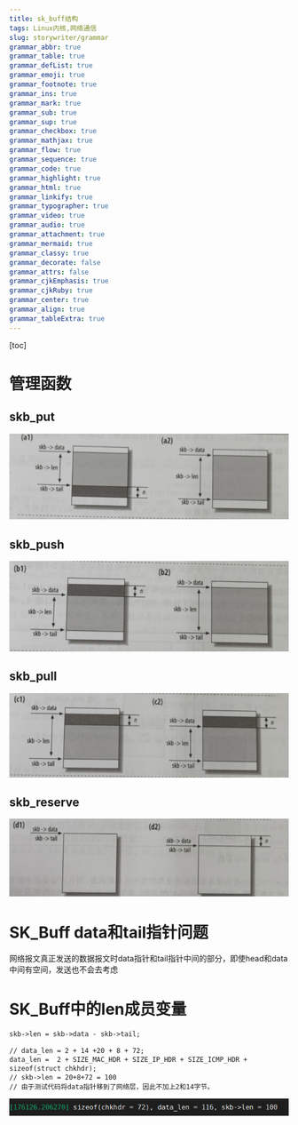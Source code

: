 ```yaml
---
title: sk_buff结构
tags: Linux内核,网络通信
slug: storywriter/grammar
grammar_abbr: true
grammar_table: true
grammar_defList: true
grammar_emoji: true
grammar_footnote: true
grammar_ins: true
grammar_mark: true
grammar_sub: true
grammar_sup: true
grammar_checkbox: true
grammar_mathjax: true
grammar_flow: true
grammar_sequence: true
grammar_code: true
grammar_highlight: true
grammar_html: true
grammar_linkify: true
grammar_typographer: true
grammar_video: true
grammar_audio: true
grammar_attachment: true
grammar_mermaid: true
grammar_classy: true
grammar_decorate: false
grammar_attrs: false
grammar_cjkEmphasis: true
grammar_cjkRuby: true
grammar_center: true
grammar_align: true
grammar_tableExtra: true
---
```

[toc]

# 管理函数

## skb_put
![skb_put函数](./images/1654591202583.png)
## skb_push
![skb_push](./images/1654591250135.png)

## skb_pull
![skb_pull](./images/1654591305409.png)

## skb_reserve
![skb_reserve](./images/1654591326009.png)

# SK_Buff data和tail指针问题
网络报文真正发送的数据报文时data指针和tail指针中间的部分，即使head和data中间有空间，发送也不会去考虑

# SK_Buff中的len成员变量

``` c?linenums
skb->len = skb->data - skb->tail;
```

``` c?linenums
// data_len = 2 + 14 +20 + 8 + 72;
data_len =  2 + SIZE_MAC_HDR + SIZE_IP_HDR + SIZE_ICMP_HDR + sizeof(struct chkhdr);
// skb->len = 20+8+72 = 100
// 由于测试代码将data指针移到了网络层，因此不加上2和14字节。
```

![enter description here](./images/1655263579726.png)